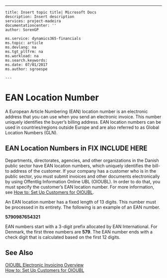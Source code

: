 ---
    title: Insert topic title| Microsoft Docs
    description: Insert description
    services: project-madeira
    documentationcenter: ''
    author: SorenGP

    ms.service: dynamics365-financials
    ms.topic: article
    ms.devlang: na
    ms.tgt_pltfrm: na
    ms.workload: na
    ms.search.keywords:
    ms.date: 07/01/2017
    ms.author: sgroespe

    ---
# EAN Location Number
A European Article Numbering \(EAN\) location number is an electronic address that you can use when you send an electronic invoice. This number uniquely identifies the buyer’s billing address. EAN location numbers can be used in countries\/regions outside Europe and are also referred to as Global Location Numbers \(GLN\).  
  
## EAN Location Numbers in FIX INCLUDE HERE<!--[!INCLUDE[navnow](../../ApplicationDesign/includes/navnow_md.md)] -->  
 Departments, directorates, agencies, and other organizations in the Danish public sector have EAN location numbers, which uniquely identifies the bill-to address of the customer. If your company has a customer who is in the public sector, you must submit invoices and other documents electronically by using Offentlig Information Online UBL \(OIOUBL\). In order to do that, you must specify the customer’s EAN location number. For more information, see [How to: Set Up Customers for OIOUBL](../../LocalFunctionalityForMicrosoftDynamicsNav2016/Denmark/how-to-set-up-customers-for-oioubl.md).  
  
 An EAN location number has a fixed length of 13 digits. This number must be processed in its entirety. The following is an example of an EAN number.  
  
 **5790987654321**  
  
 EAN numbers start with a 3-digit prefix allocated by EAN International. For Denmark, the first three numbers are **579**. The EAN number ends with a check digit that is calculated based on the first 12 digits.  
  
## See Also  
 [OIOUBL Electronic Invoicing Overview](../../LocalFunctionalityForMicrosoftDynamicsNav2016/Denmark/oioubl-electronic-invoicing-overview.md)   
 [How to: Set Up Customers for OIOUBL](../../LocalFunctionalityForMicrosoftDynamicsNav2016/Denmark/how-to-set-up-customers-for-oioubl.md)